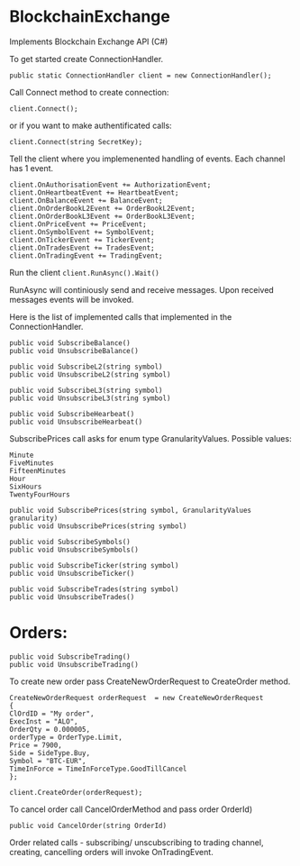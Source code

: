 # BlockchainExchange
Implements Blockchain Exchange API (C#)


To get started create ConnectionHandler.

```public static ConnectionHandler client = new ConnectionHandler();```

Call Connect method to create connection:

```client.Connect();```

 or if you want to make authentificated calls:

```client.Connect(string SecretKey);```

Tell the client where you implemenented handling of events. Each channel has 1 event.

```
client.OnAuthorisationEvent += AuthorizationEvent;
client.OnHeartbeatEvent += HeartbeatEvent;
client.OnBalanceEvent += BalanceEvent;
client.OnOrderBookL2Event += OrderBookL2Event;
client.OnOrderBookL3Event += OrderBookL3Event;
client.OnPriceEvent += PriceEvent;
client.OnSymbolEvent += SymbolEvent;
client.OnTickerEvent += TickerEvent;
client.OnTradesEvent += TradesEvent;
client.OnTradingEvent += TradingEvent;
```

Run the client
```client.RunAsync().Wait()```

RunAsync will continiously send and receive messages. Upon received messages events will be invoked.

Here is the list of implemented calls that implemented in the ConnectionHandler.
```
public void SubscribeBalance()
public void UnsubscribeBalance()

public void SubscribeL2(string symbol)
public void UnsubscribeL2(string symbol)

public void SubscribeL3(string symbol)
public void UnsubscribeL3(string symbol)

public void SubscribeHearbeat()
public void UnsubscribeHearbeat()
```

SubscribePrices call asks for enum type GranularityValues. Possible values:

```
Minute
FiveMinutes
FifteenMinutes
Hour
SixHours
TwentyFourHours
```

```
public void SubscribePrices(string symbol, GranularityValues granularity)
public void UnsubscribePrices(string symbol)

public void SubscribeSymbols()
public void UnsubscribeSymbols()

public void SubscribeTicker(string symbol)
public void UnsubscribeTicker()

public void SubscribeTrades(string symbol)
public void UnsubscribeTrades()
```

# Orders:

```
public void SubscribeTrading()
public void UnsubscribeTrading()
```

To create new order pass CreateNewOrderRequest to CreateOrder method.

```
CreateNewOrderRequest orderRequest  = new CreateNewOrderRequest
{
ClOrdID = "My order",
ExecInst = "ALO",
OrderQty = 0.000005,
orderType = OrderType.Limit,
Price = 7900,
Side = SideType.Buy,
Symbol = "BTC-EUR",
TimeInForce = TimeInForceType.GoodTillCancel
};

client.CreateOrder(orderRequest);
```
To cancel order call CancelOrderMethod and pass order OrderId)

`public void CancelOrder(string OrderId)`

Order related calls - subscribing/ unscubscribing to trading channel, creating, cancelling orders will invoke OnTradingEvent.
